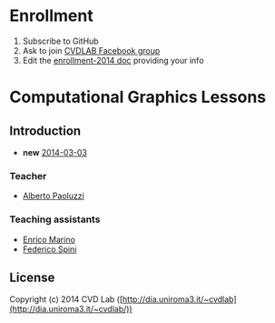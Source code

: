 # Enrollment

1. Subscribe to GitHub
2. Ask to join [CVDLAB Facebook group](https://www.facebook.com/groups/cvdlab/)
3. Edit the [enrollment-2014 doc](https://www.facebook.com/notes/cvdlab/enrollment-2014/458764394224011) providing your info

# Computational Graphics Lessons

## Introduction

* **new** [2014-03-03](lessons/2014-03-03)

### Teacher

- [Alberto Paoluzzi](http://paoluzzi.dia.uniroma3.it/)

### Teaching assistants

- [Enrico Marino](http://onirame.com)
- [Federico Spini](http://federicspini.com)

## License

Copyright (c) 2014 CVD Lab ([http://dia.uniroma3.it/~cvdlab](http://dia.uniroma3.it/~cvdlab/))
